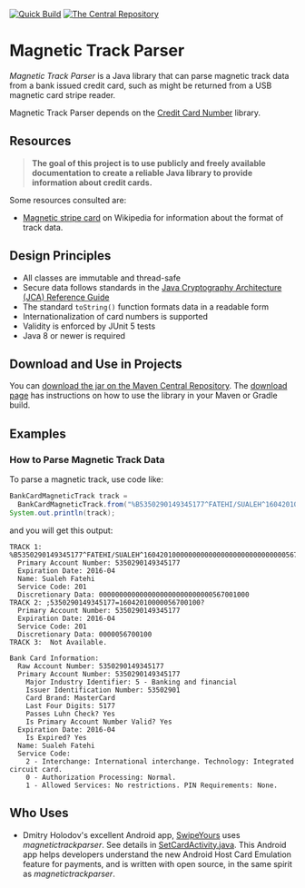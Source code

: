 <!-- markdownlint-disable MD041 -->
[![Quick Build](https://github.com/sualeh/creditcardnumber/workflows/Quick%20Build/badge.svg)](https://github.com/sualeh/magnetictrackparser/actions?query=workflow%3A%22Quick+Build%22)
[![The Central Repository](https://img.shields.io/maven-central/v/us.fatehi/magnetictrackparser.svg)](https://search.maven.org/search?q=g:us.fatehi%20magnetictrackparser*)


# Magnetic Track Parser

*Magnetic Track Parser* is a Java library that can parse magnetic track data from a 
bank issued credit card, such as might be returned from a USB magnetic card stripe 
reader. 

Magnetic Track Parser depends on the [Credit Card Number](https://github.com/sualeh/creditcardnumber) library.

## Resources

> **The goal of this project is to use publicly and freely available documentation 
to create a reliable Java library to provide information about credit cards.**

Some resources consulted are:
* [Magnetic stripe card](http://en.wikipedia.org/wiki/Magnetic_stripe_card) on Wikipedia for information about the format of track data.


## Design Principles

- All classes are immutable and thread-safe
- Secure data follows standards in the 
[Java Cryptography Architecture (JCA) Reference Guide](https://docs.oracle.com/javase/8/docs/technotes/guides/security/crypto/CryptoSpec.html#PBEEx)
- The standard `toString()` function formats data in a readable form
- Internationalization of card numbers is supported
- Validity is enforced by JUnit 5 tests
- Java 8 or newer is required


## Download and Use in Projects

You can [download the jar on the Maven Central Repository](https://search.maven.org/artifact/us.fatehi/magnetictrackparser). 
The [download page](https://search.maven.org/artifact/us.fatehi/magnetictrackparser) 
has instructions on how to use the library in your Maven or Gradle build.


## Examples

### How to Parse Magnetic Track Data

To parse a magnetic track, use code like:
```java
BankCardMagneticTrack track = 
  BankCardMagneticTrack.from("%B5350290149345177^FATEHI/SUALEH^16042010000000000000000000000000000567001000?;5350290149345177=16042010000056700100?");
System.out.println(track);
```
and you will get this output:
```
TRACK 1: %B5350290149345177^FATEHI/SUALEH^16042010000000000000000000000000000567001000?
  Primary Account Number: 5350290149345177
  Expiration Date: 2016-04
  Name: Sualeh Fatehi
  Service Code: 201
  Discretionary Data: 0000000000000000000000000000567001000
TRACK 2: ;5350290149345177=16042010000056700100?
  Primary Account Number: 5350290149345177
  Expiration Date: 2016-04
  Service Code: 201
  Discretionary Data: 0000056700100
TRACK 3:  Not Available.

Bank Card Information: 
  Raw Account Number: 5350290149345177
  Primary Account Number: 5350290149345177
    Major Industry Identifier: 5 - Banking and financial
    Issuer Identification Number: 53502901
    Card Brand: MasterCard
    Last Four Digits: 5177
    Passes Luhn Check? Yes
    Is Primary Account Number Valid? Yes
  Expiration Date: 2016-04
    Is Expired? Yes
  Name: Sualeh Fatehi
  Service Code: 
    2 - Interchange: International interchange. Technology: Integrated circuit card.
    0 - Authorization Processing: Normal.
    1 - Allowed Services: No restrictions. PIN Requirements: None.
```

## Who Uses

- Dmitry Holodov's excellent Android app, [SwipeYours](https://play.google.com/store/apps/details?id=to.noc.android.swipeyours) uses   _magnetictrackparser_. See details in [SetCardActivity.java](
https://github.com/dimalinux/SwipeYours/blob/master/src/main/java/to/noc/android/swipeyours/SetCardActivity.java#L34-L37). This Android app helps developers understand the new Android Host Card Emulation feature for payments, and is written with open source, in the same spirit as _magnetictrackparser_.
